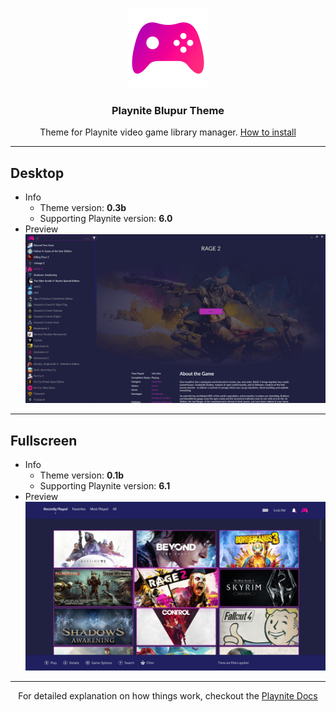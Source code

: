 <p align="center">
	<a href="https://github.com/sevenns/Playnite-Blupur-Theme" title="Playnite Blupur Theme"><img src="./Desktop/Blupur/Images/applogo.png" width="128px"></a>
	<h3 align="center">Playnite Blupur Theme</h3>
</p>

<p align="center">
  Theme for Playnite video game library manager.
  <a href="https://playnite.link/docs/tutorials/themes/installing.html">How to install</a>
</p>

---

## Desktop

- Info
  - Theme version: **0.3b**
  - Supporting Playnite version: **6.0**
- Preview
  ![Playnite Blupur Theme Preview](https://raw.githubusercontent.com/sevenns/Playnite-Blupur-Theme/master/Desktop/Blupur/preview.jpg)
  

---

## Fullscreen

- Info
  - Theme version: **0.1b**
  - Supporting Playnite version: **6.1**
- Preview
  ![Playnite Blupur Theme Preview](https://raw.githubusercontent.com/sevenns/Playnite-Blupur-Theme/master/Fullscreen/Blupur/preview.jpg)

---

<p align="center" max-width="400px">
  For detailed explanation on how things work, checkout the <a href="https://playnite.link/docs/tutorials/themes/introduction.html">Playnite Docs</a>
</p>
